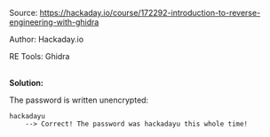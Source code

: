 Source:		https://hackaday.io/course/172292-introduction-to-reverse-engineering-with-ghidra

Author:		Hackaday.io

RE Tools:	Ghidra

<br>**Solution:**

The password is written unencrypted:
    
    hackadayu
        --> Correct! The password was hackadayu this whole time!
